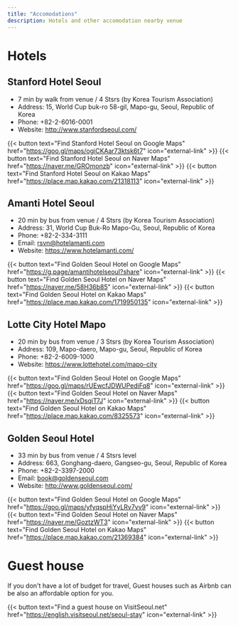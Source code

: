 ```yaml
---
title: "Accomodations"
description: Hotels and other accomodation nearby venue
---
```


# Hotels
## Stanford Hotel Seoul
- 7 min by walk from venue / 4 Stsrs (by Korea Tourism Association)
- Address: 15, World Cup buk-ro 58-gil, Mapo-gu, Seoul, Republic of Korea
- Phone: +82-2-6016-0001
- Website: http://www.stanfordseoul.com/

{{< button text="Find Stanford Hotel Seoul on Google Maps" href="https://goo.gl/maps/ogiCKAar73ktsk6t7" icon="external-link" >}}
{{< button text="Find Stanford Hotel Seoul on Naver Maps" href="https://naver.me/GROmonzb" icon="external-link" >}}
{{< button text="Find Stanford Hotel Seoul on Kakao Maps" href="https://place.map.kakao.com/21318113" icon="external-link" >}}

## Amanti Hotel Seoul
- 20 min by bus from venue / 4 Stsrs (by Korea Tourism Association)
- Address: 31, World Cup Buk-Ro Mapo-Gu, Seoul, Republic of Korea
- Phone: +82-2-334-3111
- Email: rsvn@hotelamanti.com
- Website: https://www.hotelamanti.com/

{{< button text="Find Golden Seoul Hotel on Google Maps" href="https://g.page/amantihotelseoul?share" icon="external-link" >}}
{{< button text="Find Golden Seoul Hotel on Naver Maps" href="https://naver.me/58H36b85" icon="external-link" >}}
{{< button text="Find Golden Seoul Hotel on Kakao Maps" href="https://place.map.kakao.com/1719950135" icon="external-link" >}}

## Lotte City Hotel Mapo
- 20 min by bus from venue / 3 Stsrs (by Korea Tourism Association)
- Address: 109, Mapo-daero, Mapo-gu, Seoul, Republic of Korea
- Phone: +82-2-6009-1000
- Website: https://www.lottehotel.com/mapo-city

{{< button text="Find Golden Seoul Hotel on Google Maps" href="https://goo.gl/maps/rUEwcfJDWUPediFq8" icon="external-link" >}}
{{< button text="Find Golden Seoul Hotel on Naver Maps" href="https://naver.me/xDsqiT7J" icon="external-link" >}}
{{< button text="Find Golden Seoul Hotel on Kakao Maps" href="https://place.map.kakao.com/8325573" icon="external-link" >}}

## Golden Seoul Hotel
- 33 min by bus from venue / 4 Stsrs level
- Address: 663, Gonghang-daero, Gangseo-gu, Seoul, Republic of Korea
- Phone: +82-2-3397-2000
- Email: book@goldenseoul.com
- Website: http://www.goldenseoul.com/

{{< button text="Find Golden Seoul Hotel on Google Maps" href="https://goo.gl/maps/yfyqspHiYyLRv7yv9" icon="external-link" >}}
{{< button text="Find Golden Seoul Hotel on Naver Maps" href="https://naver.me/GoztzWT3" icon="external-link" >}}
{{< button text="Find Golden Seoul Hotel on Kakao Maps" href="https://place.map.kakao.com/21369384" icon="external-link" >}}

# Guest house

If you don't have a lot of budget for travel, Guest houses such as Airbnb can be also an affordable option for you.

{{< button text="Find a guest house on VisitSeoul.net" href="https://english.visitseoul.net/seoul-stay" icon="external-link" >}}
